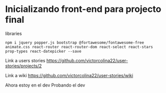 # Inicializando front-end para projecto final

libraries

```
npm i jquery popper.js bootstrap @fortawesome/fontawesome-free animate.css react-router react-router-dom react-select react-stars prop-types react-datepicker --save
```

Link a users stories
https://github.com/victorcolina22/user-stories/projects/2

Link a wiki
https://github.com/victorcolina22/user-stories/wiki

Ahora estoy en el dev
Probando el dev 